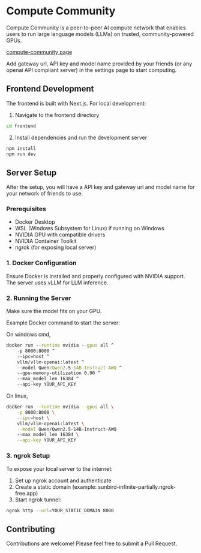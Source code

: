 # Compute Community
Compute Community is a peer-to-peer AI compute network that enables users to run large language models (LLMs) on trusted, community-powered GPUs. 

[compute-community page](https://349aef79.compute-community.pages.dev)

Add gateway url, API key and model name provided by your friends (or any openai API compliant server) in the settings page to start computing.

## Frontend Development
The frontend is built with Next.js. For local development:

1. Navigate to the frontend directory
```bash
cd frontend
```

2. Install dependencies and run the development server
```bash
npm install
npm run dev
```

## Server Setup
After the setup, you will have a API key and gateway url and model name for your network of friends to use. 

### Prerequisites
- Docker Desktop
- WSL (Windows Subsystem for Linux) if running on Windows
- NVIDIA GPU with compatible drivers
- NVIDIA Container Toolkit
- ngrok (for exposing local server)

### 1. Docker Configuration
Ensure Docker is installed and properly configured with NVIDIA support. The server uses vLLM for LLM inference.

### 2. Running the Server
Make sure the model fits on your GPU.

Example Docker command to start the server:

On windows cmd,
``` bat
docker run --runtime nvidia --gpus all ^
    -p 8000:8000 ^
    --ipc=host ^
    vllm/vllm-openai:latest ^
    --model Qwen/Qwen2.5-14B-Instruct-AWQ ^
    --gpu-memory-utilization 0.90 ^
    --max_model_len 16384 ^
    --api-key YOUR_API_KEY
```

On linux,
``` bash
docker run --runtime nvidia --gpus all \
    -p 8000:8000 \
    --ipc=host \
    vllm/vllm-openai:latest \
    --model Qwen/Qwen2.5-14B-Instruct-AWQ
    --max_model_len 16384 \
    --api-key YOUR_API_KEY
```

### 3. ngrok Setup
To expose your local server to the internet:

1. Set up ngrok account and authenticate
2. Create a static domain (example: sunbird-infinite-partially.ngrok-free.app)
3. Start ngrok tunnel:
```bash
ngrok http --url=YOUR_STATIC_DOMAIN 8000
```

## Contributing
Contributions are welcome! Please feel free to submit a Pull Request.

